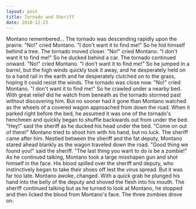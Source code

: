 ```yaml
---
layout: post
title: Tornado and Sheriff
date: 2010-12-23
---
```

Montano remembered...    The tornado was descending
      rapidly upon the prairie.    "No!" cried Montano. "I don't want it to find
      me!" So he hid himself behind a tree.    The tornado moved closer.    "No!" cried Montano. "I don't want it to find me!" So he ducked behind a
      car.    The tornado continued onward.    "No!" cried
      Montano. "I don't want it to find me!" So he jumped in a barrel, but the high winds quickly
      took it away, and he desperately held on to a hand rail in the earth  and he
      desperately clutched on to the grass, hoping it could resist the winds.    The tornado was close now.    "No!" cried Montano. "I don't want it
      to find me!" So he crawled under a nearby bed. With great relief did he watch from beneath as
      the tornado stormed past without discovering him.    But no sooner had it
      gone than Montano watched as the wheels of a covered wagon approached from down the road. When
      it parked right before the bed, he assumed it was one of the tornado's henchmen and quickly
      began to shuffle backwards out from under the bed.    "Hey!" said the
      sheriff as he ducked his head under the bed. "Come on out of there!" Montano tried to shoot
      him with his hand, but no luck. The sheriff came after him.    Nestled
      between the sheriff and the fat deputy, Montano stared ahead blankly as the wagon traveled
      down the road.    "Good thing we found you!" said the sheriff. "The last
      thing you want to do is be a zombie!"    As he continued talking, Montano
      took a large misshapen gun and shot himself in the face. His blood spilled over the sheriff
      and deputy, who instinctively began to take their shoes off lest the virus spread. But it was
      far too late.    Montano awoke, changed. With a quick grab he plunged his
      hand into the belly of the deputy and shoved the flesh into his mouth. The sheriff continued
      talking but as he turned to look at Montano, he stopped and then licked the blood from
      Montano's face.    The three zombies drove on.